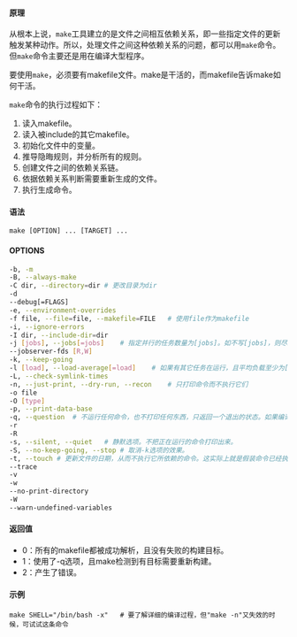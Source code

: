 #### 原理

从根本上说，`make`工具建立的是文件之间相互依赖关系，即一些指定文件的更新触发某种动作。所以，处理文件之间这种依赖关系的问题，都可以用`make`命令。但`make`命令主要还是用在编译大型程序。

要使用`make`，必须要有makefile文件。make是干活的，而makefile告诉make如何干活。

`make`命令的执行过程如下：

1. 读入makefile。
2. 读入被include的其它makefile。
3. 初始化文件中的变量。
4. 推导隐晦规则，并分析所有的规则。
5. 创建文件之间的依赖关系链。
6. 依据依赖关系判断需要重新生成的文件。
7. 执行生成命令。

#### 语法

`make [OPTION] ... [TARGET] ...`

#### OPTIONS

```bash
-b, -m
-B, --always-make
-C dir, --directory=dir	# 更改目录为dir
-d
--debug[=FLAGS]
-e, --environment-overrides
-f file, --file=file, --makefile=FILE	# 使用file作为makefile
-i, --ignore-errors
-I dir, --include-dir=dir
-j [jobs], --jobs[=jobs]	# 指定并行的任务数量为[jobs]。如不写[jobs]，则尽最大可能并行。
--jobserver-fds [R,W]
-k, --keep-going
-l [load], --load-average[=load]	# 如果有其它任务在运行，且平均负载至少为[load](一个浮点数)，则不启动新任务(命令)。如不带参数，则删除以前的负载限制。
-L, --check-symlink-times
-n, --just-print, --dry-run, --recon	# 只打印命令而不执行它们
-o file
-O [type]
-p, --print-data-base
-q, --question	# 不运行任何命令，也不打印任何东西，只返回一个退出的状态。如果编译目标已经更新则返回0，否则返回其它数字。
-r
-R
-s, --silent, --quiet	# 静默选项。不把正在运行的命令打印出来。
-S,	--no-keep-going, --stop	# 取消-k选项的效果。
-t, --touch	# 更新文件的日期，从而不执行它所依赖的命令。这实际上就是假装命令已经执行过了，以便make将来调用的时候欺骗它。
--trace
-v
-w
--no-print-directory
-W
--warn-undefined-variables
```

#### 返回值

- 0：所有的makefile都被成功解析，且没有失败的构建目标。
- 1：使用了-q选项，且make检测到有目标需要重新构建。
- 2：产生了错误。

#### 示例

```shell
make SHELL="/bin/bash -x"	# 要了解详细的编译过程，但"make -n"又失效的时候，可试试这条命令
```

